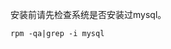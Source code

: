 [](https://blog.csdn.net/m0_67391120/article/details/124479793)


安装前请先检查系统是否安装过mysql。
```
rpm -qa|grep -i mysql
```